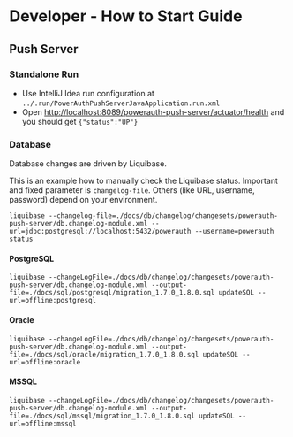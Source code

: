 # Developer - How to Start Guide


## Push Server


### Standalone Run

- Use IntelliJ Idea run configuration at `../.run/PowerAuthPushServerJavaApplication.run.xml`
- Open [http://localhost:8089/powerauth-push-server/actuator/health](http://localhost:8089/powerauth-push-server/actuator/health) and you should get `{"status":"UP"}`


### Database

Database changes are driven by Liquibase.

This is an example how to manually check the Liquibase status.
Important and fixed parameter is `changelog-file`.
Others (like URL, username, password) depend on your environment.

```shell
liquibase --changelog-file=./docs/db/changelog/changesets/powerauth-push-server/db.changelog-module.xml --url=jdbc:postgresql://localhost:5432/powerauth --username=powerauth status
``` 

#### PostgreSQL

```shell
liquibase --changeLogFile=./docs/db/changelog/changesets/powerauth-push-server/db.changelog-module.xml --output-file=./docs/sql/postgresql/migration_1.7.0_1.8.0.sql updateSQL --url=offline:postgresql
```

#### Oracle

```shell
liquibase --changeLogFile=./docs/db/changelog/changesets/powerauth-push-server/db.changelog-module.xml --output-file=./docs/sql/oracle/migration_1.7.0_1.8.0.sql updateSQL --url=offline:oracle
```


#### MSSQL

```shell
liquibase --changeLogFile=./docs/db/changelog/changesets/powerauth-push-server/db.changelog-module.xml --output-file=./docs/sql/mssql/migration_1.7.0_1.8.0.sql updateSQL --url=offline:mssql
```

